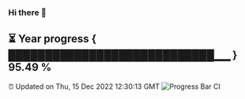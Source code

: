 ### Hi there 👋
⏳ Year progress { ████████████████████████████▁▁ } 95.49 %
---
⏰ Updated on Thu, 15 Dec 2022 12:30:13 GMT
![Progress Bar CI](https://github.com/liununu/liununu/workflows/Progress%20Bar%20CI/badge.svg)
